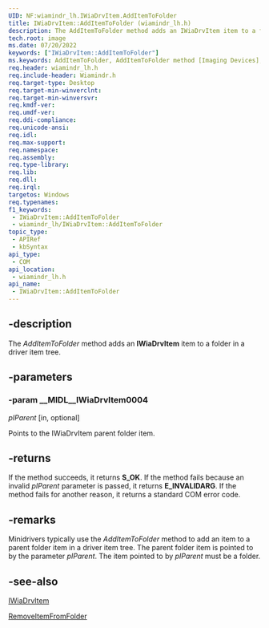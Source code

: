 ```yaml
---
UID: NF:wiamindr_lh.IWiaDrvItem.AddItemToFolder
title: IWiaDrvItem::AddItemToFolder (wiamindr_lh.h)
description: The AddItemToFolder method adds an IWiaDrvItem item to a folder in a driver item tree.
tech.root: image
ms.date: 07/20/2022
keywords: ["IWiaDrvItem::AddItemToFolder"]
ms.keywords: AddItemToFolder, AddItemToFolder method [Imaging Devices], AddItemToFolder method [Imaging Devices],IWiaDrvItem interface, DrvItem_7979b3e5-dfd3-41bb-ae55-266cbb74866c.xml, IWiaDrvItem interface [Imaging Devices],AddItemToFolder method, IWiaDrvItem.AddItemToFolder, IWiaDrvItem::AddItemToFolder, image.iwiadrvitem_additemtofolder, wiamindr_lh/IWiaDrvItem::AddItemToFolder
req.header: wiamindr_lh.h
req.include-header: Wiamindr.h
req.target-type: Desktop
req.target-min-winverclnt: 
req.target-min-winversvr: 
req.kmdf-ver: 
req.umdf-ver: 
req.ddi-compliance: 
req.unicode-ansi: 
req.idl: 
req.max-support: 
req.namespace: 
req.assembly: 
req.type-library: 
req.lib: 
req.dll: 
req.irql: 
targetos: Windows
req.typenames: 
f1_keywords:
 - IWiaDrvItem::AddItemToFolder
 - wiamindr_lh/IWiaDrvItem::AddItemToFolder
topic_type:
 - APIRef
 - kbSyntax
api_type:
 - COM
api_location:
 - wiamindr_lh.h
api_name:
 - IWiaDrvItem::AddItemToFolder
---
```


## -description

The *AddItemToFolder* method adds an **IWiaDrvItem** item to a folder in a driver item tree.

## -parameters

### -param __MIDL__IWiaDrvItem0004

*pIParent* [in, optional]

Points to the IWiaDrvItem parent folder item.

## -returns

If the method succeeds, it returns **S_OK**. If the method fails because an invalid *pIParent* parameter is passed, it returns **E_INVALIDARG**. If the method fails for another reason, it returns a standard COM error code.

## -remarks

Minidrivers typically use the *AddItemToFolder* method to add an item to a parent folder item in a driver item tree. The parent folder item is pointed to by the parameter *pIParent*. The item pointed to by *pIParent* must be a folder.

## -see-also

[IWiaDrvItem](./nn-wiamindr_lh-iwiadrvitem.md)

[RemoveItemFromFolder](./nf-wiamindr_lh-iwiadrvitem-removeitemfromfolder.md)
